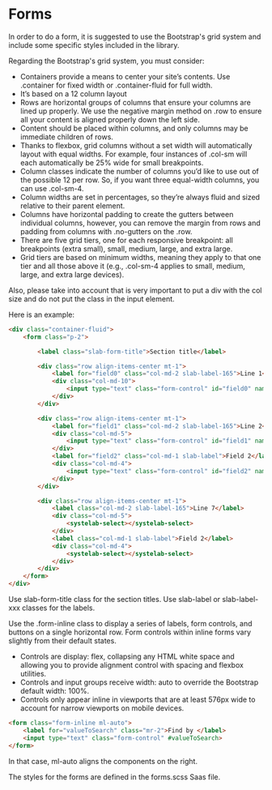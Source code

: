# Forms

In order to do a form, it is suggested to use the Bootstrap's grid system and include some specific styles included in the library.

Regarding the Bootstrap's grid system, you must consider:

- Containers provide a means to center your site’s contents. Use .container for fixed width or .container-fluid for full width.
- It’s based on a 12 column layout
- Rows are horizontal groups of columns that ensure your columns are lined up properly. We use the negative margin method on .row to ensure all your content is aligned properly down the left side.
- Content should be placed within columns, and only columns may be immediate children of rows.
- Thanks to flexbox, grid columns without a set width will automatically layout with equal widths. For example, four instances of .col-sm will each automatically be 25% wide for small breakpoints.
- Column classes indicate the number of columns you’d like to use out of the possible 12 per row. So, if you want three equal-width columns, you can use .col-sm-4.
- Column widths are set in percentages, so they’re always fluid and sized relative to their parent element.
- Columns have horizontal padding to create the gutters between individual columns, however, you can remove the margin from rows and padding from columns with .no-gutters on the .row.
- There are five grid tiers, one for each responsive breakpoint: all breakpoints (extra small), small, medium, large, and extra large.
- Grid tiers are based on minimum widths, meaning they apply to that one tier and all those above it (e.g., .col-sm-4 applies to small, medium, large, and extra large devices).

Also, please take into account that is very important to put a div with the col size and do not put the class in the input element.

Here is an example:

```html
<div class="container-fluid">
    <form class="p-2">

        <label class="slab-form-title">Section title</label>

        <div class="row align-items-center mt-1">
            <label for="field0" class="col-md-2 slab-label-165">Line 1</label>
            <div class="col-md-10">
                <input type="text" class="form-control" id="field0" name="field0">
            </div>
        </div>

        <div class="row align-items-center mt-1">
            <label for="field1" class="col-md-2 slab-label-165">Line 2</label>
            <div class="col-md-5">
                <input type="text" class="form-control" id="field1" name="field1">
            </div>
            <label for="field2" class="col-md-1 slab-label">Field 2</label>
            <div class="col-md-4">
                <input type="text" class="form-control" id="field2" name="field2">
            </div>
        </div>

        <div class="row align-items-center mt-1">
            <label class="col-md-2 slab-label-165">Line 7</label>
            <div class="col-md-5">
                <systelab-select></systelab-select>
            </div>
            <label class="col-md-1 slab-label">Field 2</label>
            <div class="col-md-4">
                <systelab-select></systelab-select>
            </div>
        </div>
    </form>
</div>
```

Use slab-form-title class for the section titles.
Use slab-label or slab-label-xxx  classes for the labels.

Use the .form-inline class to display a series of labels, form controls, and buttons on a single horizontal row. Form controls within inline forms vary slightly from their default states.

- Controls are display: flex, collapsing any HTML white space and allowing you to provide alignment control with spacing and flexbox utilities.
- Controls and input groups receive width: auto to override the Bootstrap default width: 100%.
- Controls only appear inline in viewports that are at least 576px wide to account for narrow viewports on mobile devices.

```html
<form class="form-inline ml-auto">
    <label for="valueToSearch" class="mr-2">Find by </label>
    <input type="text" class="form-control" #valueToSearch>
</form>
```

In that case, ml-auto aligns the components on the right.


The styles for the forms are defined in the forms.scss Saas file.


